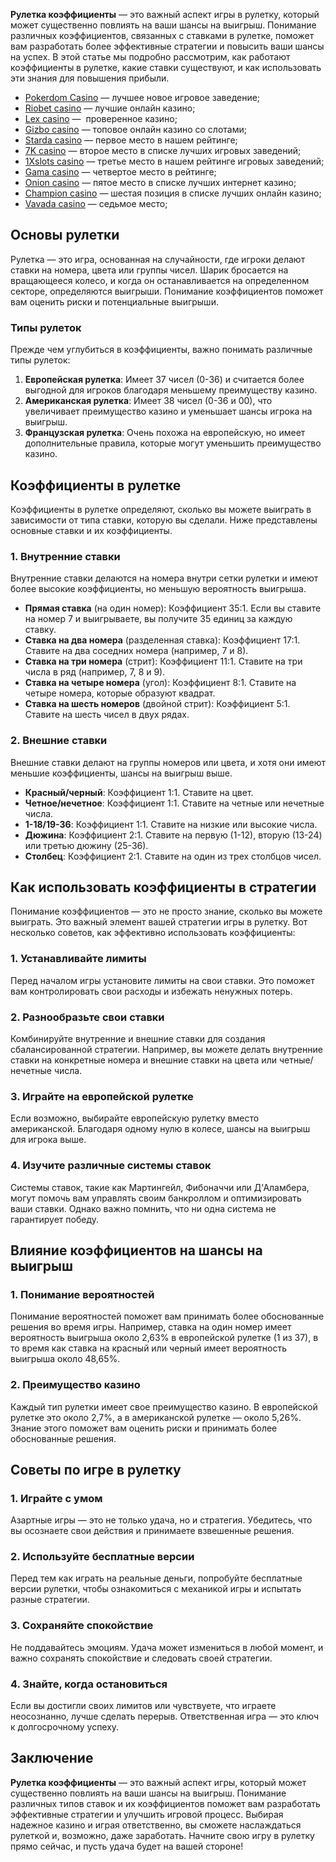 **Рулетка коэффициенты** — это важный аспект игры в рулетку, который может существенно повлиять на ваши шансы на выигрыш. Понимание различных коэффициентов, связанных с ставками в рулетке, поможет вам разработать более эффективные стратегии и повысить ваши шансы на успех. В этой статье мы подробно рассмотрим, как работают коэффициенты в рулетке, какие ставки существуют, и как использовать эти знания для повышения прибыли.

* [Pokerdom Casino](https://brandplay.link/FwVc4f) — лучшее новое игровое заведение;
* [Riobet casino](https://brandplay.link/TnjsxFvH) — лучшие онлайн казино;
* [Lex casino](https://brandplay.link/VMqNXPFs) —  проверенное казино;
* [Gizbo casino](https://brandplay.link/rvzLrVLp) — топовое онлайн казино со слотами;
* [Starda casino](https://brandplay.link/HDcDrxLk) — первое место в нашем рейтинге;
* [7K casino](https://brandplay.link/dd46bNgD) — второе место в списке лучших игровых заведений;
* [1Xslots casino](https://brandplay.link/J2ZbqMPZ) — третье место в нашем рейтинге игровых заведений;
* [Gama casino](https://brandplay.link/RD52jZbL) — четвертое место в рейтинге;
* [Onion casino](https://brandplay.link/8LcS6Djb) — пятое место в списке лучших интернет казино;
* [Champion casino](https://temon-gter.cfd/go/9n8?p56190p303844p3509t17502) — шестая позиция в списке лучших онлайн казино;
* [Vavada casino](https://vavadapartner.pro/?promo=75590753-cc8b-4c4a-8d71-99b7a2293439-jud\&target=register) — седьмое место;

## Основы рулетки

Рулетка — это игра, основанная на случайности, где игроки делают ставки на номера, цвета или группы чисел. Шарик бросается на вращающееся колесо, и когда он останавливается на определенном секторе, определяются выигрыши. Понимание коэффициентов поможет вам оценить риски и потенциальные выигрыши.

### Типы рулеток

Прежде чем углубиться в коэффициенты, важно понимать различные типы рулеток:

1. **Европейская рулетка**: Имеет 37 чисел (0-36) и считается более выгодной для игроков благодаря меньшему преимуществу казино.
2. **Американская рулетка**: Имеет 38 чисел (0-36 и 00), что увеличивает преимущество казино и уменьшает шансы игрока на выигрыш.
3. **Французская рулетка**: Очень похожа на европейскую, но имеет дополнительные правила, которые могут уменьшить преимущество казино.

## Коэффициенты в рулетке

Коэффициенты в рулетке определяют, сколько вы можете выиграть в зависимости от типа ставки, которую вы сделали. Ниже представлены основные ставки и их коэффициенты.

### 1. Внутренние ставки

Внутренние ставки делаются на номера внутри сетки рулетки и имеют более высокие коэффициенты, но меньшую вероятность выигрыша.

* **Прямая ставка** (на один номер): Коэффициент 35:1. Если вы ставите на номер 7 и выигрываете, вы получите 35 единиц за каждую ставку.
* **Ставка на два номера** (разделенная ставка): Коэффициент 17:1. Ставите на два соседних номера (например, 7 и 8).
* **Ставка на три номера** (стрит): Коэффициент 11:1. Ставите на три числа в ряд (например, 7, 8 и 9).
* **Ставка на четыре номера** (угол): Коэффициент 8:1. Ставите на четыре номера, которые образуют квадрат.
* **Ставка на шесть номеров** (двойной стрит): Коэффициент 5:1. Ставите на шесть чисел в двух рядах.

### 2. Внешние ставки

Внешние ставки делают на группы номеров или цвета, и хотя они имеют меньшие коэффициенты, шансы на выигрыш выше.

* **Красный/черный**: Коэффициент 1:1. Ставите на цвет.
* **Четное/нечетное**: Коэффициент 1:1. Ставите на четные или нечетные числа.
* **1-18/19-36**: Коэффициент 1:1. Ставите на низкие или высокие числа.
* **Дюжина**: Коэффициент 2:1. Ставите на первую (1-12), вторую (13-24) или третью дюжину (25-36).
* **Столбец**: Коэффициент 2:1. Ставите на один из трех столбцов чисел.

## Как использовать коэффициенты в стратегии

Понимание коэффициентов — это не просто знание, сколько вы можете выиграть. Это важный элемент вашей стратегии игры в рулетку. Вот несколько советов, как эффективно использовать коэффициенты:

### 1. Устанавливайте лимиты

Перед началом игры установите лимиты на свои ставки. Это поможет вам контролировать свои расходы и избежать ненужных потерь.

### 2. Разнообразьте свои ставки

Комбинируйте внутренние и внешние ставки для создания сбалансированной стратегии. Например, вы можете делать внутренние ставки на конкретные номера и внешние ставки на цвета или четные/нечетные числа.

### 3. Играйте на европейской рулетке

Если возможно, выбирайте европейскую рулетку вместо американской. Благодаря одному нулю в колесе, шансы на выигрыш для игрока выше.

### 4. Изучите различные системы ставок

Системы ставок, такие как Мартингейл, Фибоначчи или Д'Аламбера, могут помочь вам управлять своим банкроллом и оптимизировать ваши ставки. Однако важно помнить, что ни одна система не гарантирует победу.

## Влияние коэффициентов на шансы на выигрыш

### 1. Понимание вероятностей

Понимание вероятностей поможет вам принимать более обоснованные решения во время игры. Например, ставка на один номер имеет вероятность выигрыша около 2,63% в европейской рулетке (1 из 37), в то время как ставка на красный или черный имеет вероятность выигрыша около 48,65%.

### 2. Преимущество казино

Каждый тип рулетки имеет свое преимущество казино. В европейской рулетке это около 2,7%, а в американской рулетке — около 5,26%. Знание этого поможет вам оценить риски и принимать более обоснованные решения.

## Советы по игре в рулетку

### 1. Играйте с умом

Азартные игры — это не только удача, но и стратегия. Убедитесь, что вы осознаете свои действия и принимаете взвешенные решения.

### 2. Используйте бесплатные версии

Перед тем как играть на реальные деньги, попробуйте бесплатные версии рулетки, чтобы ознакомиться с механикой игры и испытать разные стратегии.

### 3. Сохраняйте спокойствие

Не поддавайтесь эмоциям. Удача может измениться в любой момент, и важно сохранять спокойствие и следовать своей стратегии.

### 4. Знайте, когда остановиться

Если вы достигли своих лимитов или чувствуете, что играете неосознанно, лучше сделать перерыв. Ответственная игра — это ключ к долгосрочному успеху.

## Заключение

**Рулетка коэффициенты** — это важный аспект игры, который может существенно повлиять на ваши шансы на выигрыш. Понимание различных типов ставок и их коэффициентов поможет вам разработать эффективные стратегии и улучшить игровой процесс. Выбирая надежное казино и играя ответственно, вы сможете наслаждаться рулеткой и, возможно, даже заработать. Начните свою игру в рулетку прямо сейчас, и пусть удача будет на вашей стороне!
